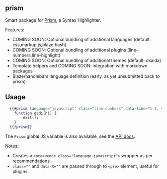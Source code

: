 ## prism

Smart package for [Prism](http://prismjs.com/), a Syntax Highlighter.

Features:

* COMING SOON: Optional bundling of additional languages (default: css,markup,js,blaze,bash)
* COMING SOON: Optional bundling of additional plugins (line-numbers,line-highlight)
* COMING SOON: Optional bundling of additional themes (default: okaida)
* Template helpers and COMING SOON: integration with markdown packages
* Blaze/handlebars language definition (early, as yet unsubmitted back to prism)

## Usage

```handlebars
  {{#prism language="javascript" class="line-numbers" data-line="1-2, 4, 5"}}
  	function gadi(hi) {
  		exit();
  	}
  {{/prism}}
```

The `Prism` global JS variable is also available, see the
[API docs](http://prismjs.com/extending.html#api).

Notes:

* Creates a `<pre><code class="language-javascript">` wrapper as per recommendations
* `class=""` and `data-X=""` are passed through to `<pre>` element, useful for plugins
